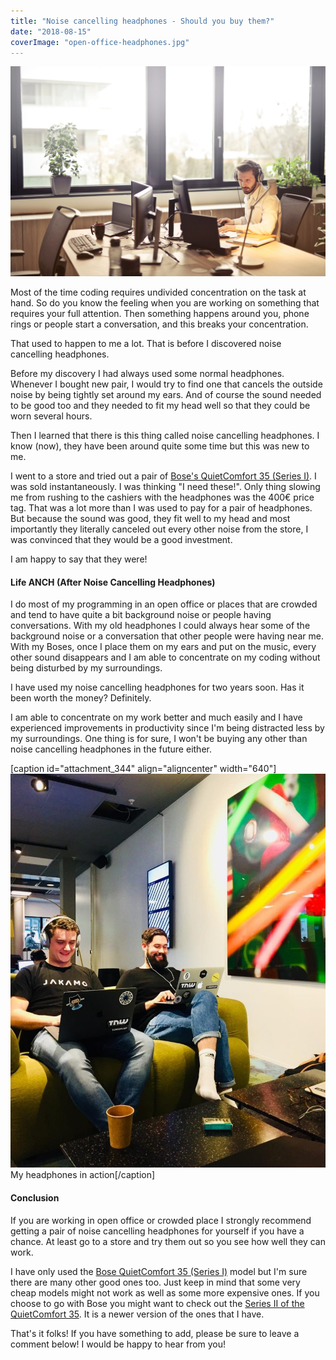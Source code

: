 ```yaml
---
title: "Noise cancelling headphones - Should you buy them?"
date: "2018-08-15"
coverImage: "open-office-headphones.jpg"
---
```


[![](images/open-office-headphones.jpg)](https://codepulse.blog/wp-content/uploads/2018/08/open-office-headphones.jpg)

Most of the time coding requires undivided concentration on the task at hand. So do you know the feeling when you are working on something that requires your full attention. Then something happens around you, phone rings or people start a conversation, and this breaks your concentration.

That used to happen to me a lot. That is before I discovered noise cancelling headphones.

Before my discovery I had always used some normal headphones. Whenever I bought new pair, I would try to find one that cancels the outside noise by being tightly set around my ears. And of course the sound needed to be good too and they needed to fit my head well so that they could be worn several hours.

Then I learned that there is this thing called noise cancelling headphones. I know (now), they have been around quite some time but this was new to me.

I went to a store and tried out a pair of [Bose's QuietComfort 35 (Series I)](https://amzn.to/2OhFAjG). I was sold instantaneously. I was thinking "I need these!". Only thing slowing me from rushing to the cashiers with the headphones was the 400€ price tag. That was a lot more than I was used to pay for a pair of headphones. But because the sound was good, they fit well to my head and most importantly they literally canceled out every other noise from the store, I was convinced that they would be a good investment.

I am happy to say that they were!

#### Life ANCH (After Noise Cancelling Headphones)

I do most of my programming in an open office or places that are crowded and tend to have quite a bit background noise or people having conversations. With my old headphones I could always hear some of the background noise or a conversation that other people were having near me. With my Boses, once I place them on my ears and put on the music, every other sound disappears and I am able to concentrate on my coding without being disturbed by my surroundings.

I have used my noise cancelling headphones for two years soon. Has it been worth the money? Definitely.

I am able to concentrate on my work better and much easily and I have experienced improvements in productivity since I'm being distracted less by my surroundings. One thing is for sure, I won't be buying any other than noise cancelling headphones in the future either.

\[caption id="attachment\_344" align="aligncenter" width="640"\][![](images/tume_coding-819x1024.jpg)](https://codepulse.blog/wp-content/uploads/2018/08/tume_coding.jpg) My headphones in action\[/caption\]

#### Conclusion

If you are working in open office or crowded place I strongly recommend getting a pair of noise cancelling headphones for yourself if you have a chance. At least go to a store and try them out so you see how well they can work.

I have only used the [Bose QuietComfort 35 (Series I)](https://amzn.to/2OhFAjG) model but I'm sure there are many other good ones too. Just keep in mind that some very cheap models might not work as well as some more expensive ones. If you choose to go with Bose you might want to check out the [Series II of the QuietComfort 35](https://amzn.to/2LVdxJW). It is a newer version of the ones that I have.

That's it folks! If you have something to add, please be sure to leave a comment below! I would be happy to hear from you!
